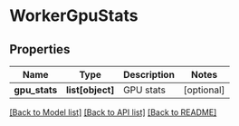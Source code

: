 # WorkerGpuStats

## Properties
Name | Type | Description | Notes
------------ | ------------- | ------------- | -------------
**gpu_stats** | **list[object]** | GPU stats | [optional] 

[[Back to Model list]](../README.md#documentation-for-models) [[Back to API list]](../README.md#documentation-for-api-endpoints) [[Back to README]](../README.md)


